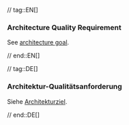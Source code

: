 // tag::EN[]
### Architecture Quality Requirement

See [architecture goal](#term-architecture-goal).


// end::EN[]

// tag::DE[]
### Architektur-Qualitätsanforderung

Siehe [Architekturziel](#term-architecture-goal).


// end::DE[]

